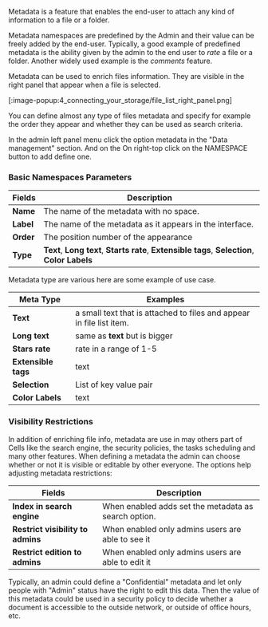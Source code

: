 Metadata is a feature that enables the end-user to attach any kind of information to a file or a folder.

Metadata namespaces are predefined by the Admin and their value can be freely added by the end-user. Typically, a good example of predefined metadata is the ability given by the admin to the end user to _rate_ a file or a folder. Another widely used example is the _comments_ feature.

Metadata can be used to enrich files information. They are visible in the right panel that appear when a file is selected. 

[:image-popup:4_connecting_your_storage/file_list_right_panel.png]

You can define almost any type of files metadata and specify for example the order they appear and whether they can be used as search criteria.

In the admin left panel menu click the option metadata in the "Data management" section. And on the On right-top click on the NAMESPACE button to add define one.

### Basic Namespaces Parameters

| Fields    | Description                                                                                    |
| --------- | ---------------------------------------------------------------------------------------------- |
| **Name**  | The name of the metadata with no space.                                                        |
| **Label** | The name of the metadata as it appears in the interface.                                       |
| **Order** | The position number of the appearance                                                          |
| **Type**  | **Text**, **Long text**, **Starts rate**, **Extensible tags**, **Selection**, **Color Labels** |

Metadata type are various here are some example of use case.

| Meta Type           | Examples                                                             |
| ------------------- | -------------------------------------------------------------------- |
| **Text**            | a small text that is attached to files and appear in file list item. |
| **Long text**       | same as **text** but is bigger                                       |
| **Stars rate**      | rate in a range of 1-5                                               |
| **Extensible tags** | text                                                                 |
| **Selection**       | List of key value pair                                               |
| **Color Labels**    | text                                                                 |

### Visibility Restrictions

In addition of enriching file info, metadata are use in may others part of Cells like the search engine, the security policies, the tasks scheduling and many other features. When defining a metadata the admin can choose  whether or not it is visible or editable by other everyone. The options help adjusting metadata restrictions:

| Fields                            | Description                                          |
| --------------------------------- | ---------------------------------------------------- |
| **Index in search engine**        | When enabled adds set the metadata as search option. |
| **Restrict visibility to admins** | When enabled only admins users are able to see it    |
| **Restrict edition to admins**    | When enabled only admins users are able to edit it   |

Typically, an admin could define a "Confidential" metadata and let only people with "Admin" status have the right to edit this data. Then the value of this metadata could be used in a security policy to decide whether a document is accessible to the outside network, or outside of office hours, etc.